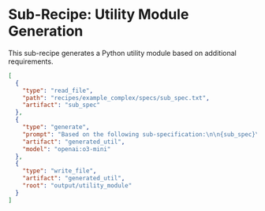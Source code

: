 # Sub-Recipe: Utility Module Generation

This sub-recipe generates a Python utility module based on additional requirements.

```json
[
  {
    "type": "read_file",
    "path": "recipes/example_complex/specs/sub_spec.txt",
    "artifact": "sub_spec"
  },
  {
    "type": "generate",
    "prompt": "Based on the following sub-specification:\n\n{sub_spec}\n\nGenerate a Python utility module that defines a function called get_logger (which returns a configured logger) and another function process_data(data) that simply returns data unchanged. Return a JSON object with 'files' (a list of file objects with 'path' and 'content') and 'commentary'.",
    "artifact": "generated_util",
    "model": "openai:o3-mini"
  },
  {
    "type": "write_file",
    "artifact": "generated_util",
    "root": "output/utility_module"
  }
]
```
